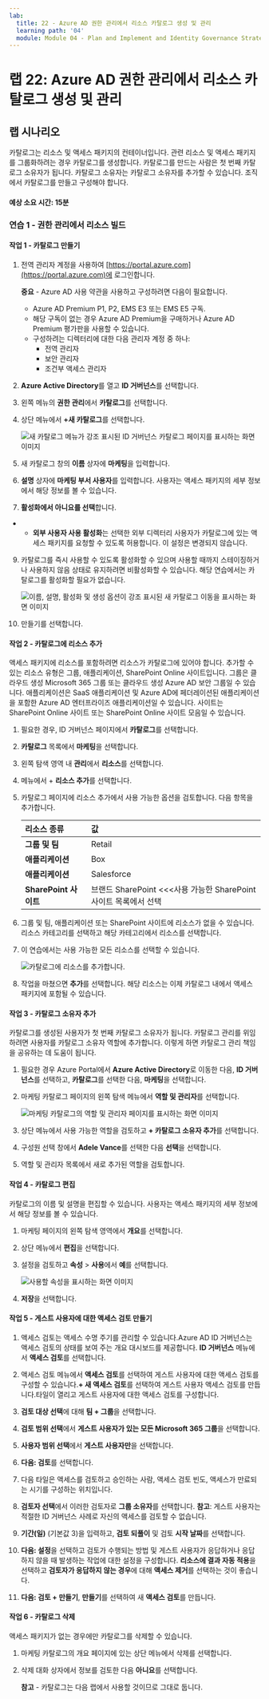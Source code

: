 ```yaml
---
lab:
  title: 22 - Azure AD 권한 관리에서 리소스 카탈로그 생성 및 관리
  learning path: '04'
  module: Module 04 - Plan and Implement and Identity Governance Strategy
---
```


# 랩 22: Azure AD 권한 관리에서 리소스 카탈로그 생성 및 관리

## 랩 시나리오

카탈로그는 리소스 및 액세스 패키지의 컨테이너입니다. 관련 리소스 및 액세스 패키지를 그룹화하려는 경우 카탈로그를 생성합니다. 카탈로그를 만드는 사람은 첫 번째 카탈로그 소유자가 됩니다. 카탈로그 소유자는 카탈로그 소유자를 추가할 수 있습니다. 조직에서 카탈로그를 만들고 구성해야 합니다.

#### 예상 소요 시간: 15분

### 연습 1 - 권한 관리에서 리소스 빌드

#### 작업 1 - 카탈로그 만들기

1. 전역 관리자 계정을 사용하여 [https://portal.azure.com](https://portal.azure.com)에 로그인합니다.

    **중요** - Azure AD 사용 약관을 사용하고 구성하려면 다음이 필요합니다.
    - Azure AD Premium P1, P2, EMS E3 또는 EMS E5 구독.
    - 해당 구독이 없는 경우 Azure AD Premium을 구매하거나 Azure AD Premium 평가판을 사용할 수 있습니다.
    - 구성하려는 디렉터리에 대한 다음 관리자 계정 중 하나:
        - 전역 관리자
        - 보안 관리자
        - 조건부 액세스 관리자

2. **Azure Active Directory**를 열고 **ID 거버넌스**를 선택합니다.

3. 왼쪽 메뉴의 **권한 관리**에서 **카탈로그**를 선택합니다.

4. 상단 메뉴에서 **+새 카탈로그**를 선택합니다.

    ![새 카탈로그 메뉴가 강조 표시된 ID 거버넌스 카탈로그 페이지를 표시하는 화면 이미지  ](./media/lp4-mod1-identity-governance-new-catalog.png)

5. 새 카탈로그 창의 **이름** 상자에 **마케팅**을 입력합니다.

6. **설명** 상자에 **마케팅 부서 사용자**를 입력합니다. 사용자는 액세스 패키지의 세부 정보에서 해당 정보를 볼 수 있습니다.

7. **활성화에서 아니요를 선택**합니다.

- - **외부 사용자 사용 활성화**는 선택한 외부 디렉터리 사용자가 카탈로그에 있는 액세스 패키지를 요청할 수 있도록 허용합니다. 이 설정은 변경되지 않습니다.

9. 카탈로그를 즉시 사용할 수 있도록 활성화할 수 있으며 사용할 때까지 스테이징하거나 사용하지 않음 상태로 유지하려면 비활성화할 수 있습니다. 해당 연습에서는 카탈로그를 활성화할 필요가 없습니다.

    ![이름, 설명, 활성화 및 생성 옵션이 강조 표시된 새 카탈로그 이동을 표시하는 화면 이미지](./media/lp4-mod1-new-catalog-marketing.png)

10. 만들기를 선택합니다.

#### 작업 2 - 카탈로그에 리소스 추가

액세스 패키지에 리소스를 포함하려면 리소스가 카탈로그에 있어야 합니다. 추가할 수 있는 리소스 유형은 그룹, 애플리케이션, SharePoint Online 사이트입니다. 그룹은 클라우드 생성 Microsoft 365 그룹 또는 클라우드 생성 Azure AD 보안 그룹일 수 있습니다. 애플리케이션은 SaaS 애플리케이션 및 Azure AD에 페더레이션된 애플리케이션을 포함한 Azure AD 엔터프라이즈 애플리케이션일 수 있습니다. 사이트는 SharePoint Online 사이트 또는 SharePoint Online 사이트 모음일 수 있습니다.

1. 필요한 경우, ID 거버넌스 페이지에서 **카탈로그**를 선택합니다.

2. **카탈로그** 목록에서 **마케팅**을 선택합니다.

3. 왼쪽 탐색 영역 내 **관리**에서 **리소스**를 선택합니다.

4. 메뉴에서 + **리소스 추가**를 선택합니다.

5. 카탈로그 페이지에 리소스 추가에서 사용 가능한 옵션을 검토합니다.  다음 항목을 추가합니다.

   | 리소스 종류 | 값 |
   | :------------- | :---------- |
   |  **그룹 및 팀** | Retail |
   |  **애플리케이션** | Box |
   |  **애플리케이션** | Salesforce |
   |  **SharePoint 사이트** | 브랜드 SharePoint <<<사용 가능한 SharePoint 사이트 목록에서 선택 |

6. 그룹 및 팀, 애플리케이션 또는 SharePoint 사이트에 리소스가 없을 수 있습니다. 리소스 카테고리를 선택하고 해당 카테고리에서 리소스를 선택합니다.

7. 이 연습에서는 사용 가능한 모든 리소스를 선택할 수 있습니다.

    ![카탈로그에 리소스를 추가합니다.](./media/catalog-add-resources.png)

8. 작업을 마쳤으면 **추가**를 선택합니다. 해당 리소스는 이제 카탈로그 내에서 액세스 패키지에 포함될 수 있습니다.

#### 작업 3 - 카탈로그 소유자 추가

카탈로그를 생성된 사용자가 첫 번째 카탈로그 소유자가 됩니다. 카탈로그 관리를 위임하려면 사용자를 카탈로그 소유자 역할에 추가합니다. 이렇게 하면 카탈로그 관리 책임을 공유하는 데 도움이 됩니다.

1. 필요한 경우 Azure Portal에서 **Azure Active Directory**로 이동한 다음, **ID 거버넌스**를 선택하고, **카탈로그**를 선택한 다음, **마케팅**을 선택합니다.

2. 마케팅 카탈로그 페이지의 왼쪽 탐색 메뉴에서 **역할 및 관리자**를 선택합니다.

    ![마케팅 카탈로그의 역할 및 관리자 페이지를 표시하는 화면 이미지](./media/lp4-mod1-catalog-roles-and-admins.png)

3. 상단 메뉴에서 사용 가능한 역할을 검토하고 **+ 카탈로그 소유자 추가**를 선택합니다.

4. 구성원 선택 창에서 **Adele Vance**를 선택한 다음 **선택**을 선택합니다.

5. 역할 및 관리자 목록에서 새로 추가된 역할을 검토합니다.

#### 작업 4 - 카탈로그 편집

카탈로그의 이름 및 설명을 편집할 수 있습니다. 사용자는 액세스 패키지의 세부 정보에서 해당 정보를 볼 수 있습니다.

1. 마케팅 페이지의 왼쪽 탐색 영역에서 **개요**를 선택합니다.

2. 상단 메뉴에서 **편집**을 선택합니다.

3. 설정을 검토하고 **속성** > **사용**에서 **예**를 선택합니다.

    ![사용할 속성을 표시하는 화면 이미지](./media/lp4-mod1-edit-marketing-catalog.png)

4. **저장**을 선택합니다.

#### 작업 5 - 게스트 사용자에 대한 액세스 검토 만들기

1. 액세스 검토는 액세스 수명 주기를 관리할 수 있습니다.Azure AD ID 거버넌스는 액세스 검토의 상태를 보여 주는 개요 대시보드를 제공합니다. **ID 거버넌스** 메뉴에서 **액세스 검토**를 선택합니다.

1. 액세스 검토 메뉴에서 **액세스 검토**를 선택하여 게스트 사용자에 대한 액세스 검토를 구성할 수 있습니다.**+ 새 액세스 검토**를 선택하여 게스트 사용자 액세스 검토를 만듭니다.타일이 열리고 게스트 사용자에 대한 액세스 검토를 구성합니다.

1. **검토 대상 선택**에 대해 **팀 + 그룹**을 선택합니다.

1. **검토 범위 선택**에서 **게스트 사용자가 있는 모든 Microsoft 365 그룹**을 선택합니다.

1. **사용자 범위 선택**에서 **게스트 사용자만**을 선택합니다.

1. **다음: 검토**를 선택합니다.

1. 다음 타일은 액세스를 검토하고 승인하는 사람, 액세스 검토 빈도, 액세스가 만료되는 시기를 구성하는 위치입니다.

1. **검토자 선택**에서 이러한 검토자로 **그룹 소유자**를 선택합니다. **참고**: 게스트 사용자는 적절한 ID 거버넌스 사례로 자신의 액세스를 검토할 수 없습니다.

1. **기간(일)** (기본값 3)을 입력하고, **검토 되풀이** 및 검토 **시작 날짜**를 선택합니다.

1. **다음: 설정**을 선택하고 검토가 수행되는 방법 및 게스트 사용자가 응답하거나 응답하지 않을 때 발생하는 작업에 대한 설정을 구성합니다.  **리소스에 결과 자동 적용**을 선택하고 **검토자가 응답하지 않는 경우**에 대해 **액세스 제거**를 선택하는 것이 좋습니다. 

1. **다음: 검토 + 만들기**, **만들기**를 선택하여 새 **액세스 검토**를 만듭니다.


#### 작업 6 - 카탈로그 삭제

액세스 패키지가 없는 경우에만 카탈로그를 삭제할 수 있습니다.

1. 마케팅 카탈로그의 개요 페이지에 있는 상단 메뉴에서 삭제를 선택합니다.

2. 삭제 대화 상자에서 정보를 검토한 다음 **아니요**를 선택합니다.

    **참고** - 카탈로그는 다음 랩에서 사용할 것이므로 그대로 둡니다.
